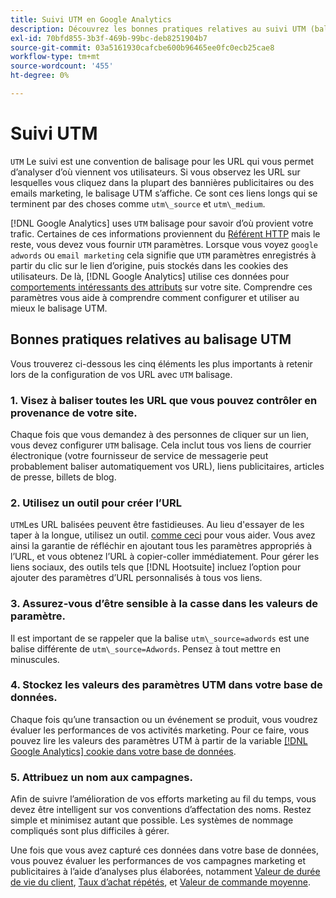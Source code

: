 ```yaml
---
title: Suivi UTM en Google Analytics
description: Découvrez les bonnes pratiques relatives au suivi UTM (balisage) en Google Analytics.
exl-id: 70bfd855-3b3f-469b-99bc-deb8251904b7
source-git-commit: 03a5161930cafcbe600b96465ee0fc0ecb25cae8
workflow-type: tm+mt
source-wordcount: '455'
ht-degree: 0%

---
```


# Suivi UTM

`UTM` Le suivi est une convention de balisage pour les URL qui vous permet d’analyser d’où viennent vos utilisateurs. Si vous observez les URL sur lesquelles vous cliquez dans la plupart des bannières publicitaires ou des emails marketing, le balisage UTM s’affiche. Ce sont ces liens longs qui se terminent par des choses comme `utm\_source` et `utm\_medium`.

[!DNL Google Analytics] uses `UTM` balisage pour savoir d’où provient votre trafic. Certaines de ces informations proviennent du [Référent HTTP](https://en.wikipedia.org/wiki/HTTP_referer) mais le reste, vous devez vous fournir `UTM` paramètres. Lorsque vous voyez `google adwords` ou `email marketing` cela signifie que `UTM` paramètres enregistrés à partir du clic sur le lien d’origine, puis stockés dans les cookies des utilisateurs. De là, [!DNL Google Analytics] utilise ces données pour [comportements intéressants des attributs](../data-analyst/analysis/google-track-user-acq.md) sur votre site. Comprendre ces paramètres vous aide à comprendre comment configurer et utiliser au mieux le balisage UTM.

## Bonnes pratiques relatives au balisage UTM

Vous trouverez ci-dessous les cinq éléments les plus importants à retenir lors de la configuration de vos URL avec `UTM` balisage.

### 1. Visez à baliser toutes les URL que vous pouvez contrôler en provenance de votre site.

Chaque fois que vous demandez à des personnes de cliquer sur un lien, vous devez configurer `UTM` balisage. Cela inclut tous vos liens de courrier électronique (votre fournisseur de service de messagerie peut probablement baliser automatiquement vos URL), liens publicitaires, articles de presse, billets de blog.

### 2. Utilisez un outil pour créer l’URL

`UTM`Les URL balisées peuvent être fastidieuses. Au lieu d&#39;essayer de les taper à la longue, utilisez un outil. [comme ceci](https://support.google.com/analytics/answer/1033867?hl=en) pour vous aider. Vous avez ainsi la garantie de réfléchir en ajoutant tous les paramètres appropriés à l’URL, et vous obtenez l’URL à copier-coller immédiatement. Pour gérer les liens sociaux, des outils tels que [!DNL Hootsuite] incluez l’option pour ajouter des paramètres d’URL personnalisés à tous vos liens.

### 3. Assurez-vous d’être sensible à la casse dans les valeurs de paramètre.

Il est important de se rappeler que la balise `utm\_source=adwords` est une balise différente de `utm\_source=Adwords`. Pensez à tout mettre en minuscules.

### 4. Stockez les valeurs des paramètres UTM dans votre base de données.

Chaque fois qu’une transaction ou un événement se produit, vous voudrez évaluer les performances de vos activités marketing. Pour ce faire, vous pouvez lire les valeurs des paramètres UTM à partir de la variable [[!DNL Google Analytics] cookie dans votre base de données](../data-analyst/analysis/google-track-user-acq.md).

### 5. Attribuez un nom aux campagnes.

Afin de suivre l’amélioration de vos efforts marketing au fil du temps, vous devez être intelligent sur vos conventions d’affectation des noms. Restez simple et minimisez autant que possible. Les systèmes de nommage compliqués sont plus difficiles à gérer.

Une fois que vous avez capturé ces données dans votre base de données, vous pouvez évaluer les performances de vos campagnes marketing et publicitaires à l’aide d’analyses plus élaborées, notamment [Valeur de durée de vie du client](../data-analyst/analysis/ess-expected-ltv.md), [Taux d’achat répétés](../data-analyst/analysis/repurchase-behavior.md), et [Valeur de commande moyenne](../data-analyst/analysis/basic-analytics.md).
